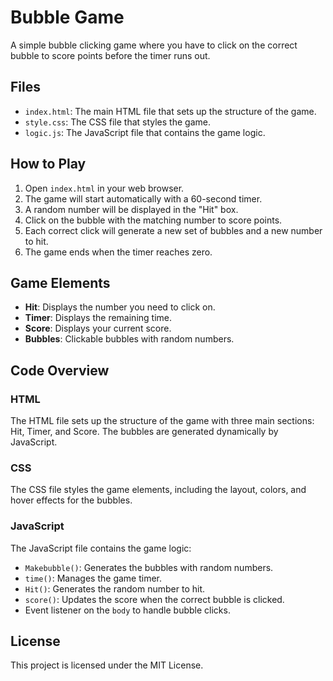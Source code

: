 # Bubble Game

A simple bubble clicking game where you have to click on the correct bubble to score points before the timer runs out.

## Files

- `index.html`: The main HTML file that sets up the structure of the game.
- `style.css`: The CSS file that styles the game.
- `logic.js`: The JavaScript file that contains the game logic.

## How to Play

1. Open `index.html` in your web browser.
2. The game will start automatically with a 60-second timer.
3. A random number will be displayed in the "Hit" box.
4. Click on the bubble with the matching number to score points.
5. Each correct click will generate a new set of bubbles and a new number to hit.
6. The game ends when the timer reaches zero.

## Game Elements

- **Hit**: Displays the number you need to click on.
- **Timer**: Displays the remaining time.
- **Score**: Displays your current score.
- **Bubbles**: Clickable bubbles with random numbers.

## Code Overview

### HTML

The HTML file sets up the structure of the game with three main sections: Hit, Timer, and Score. The bubbles are generated dynamically by JavaScript.

### CSS

The CSS file styles the game elements, including the layout, colors, and hover effects for the bubbles.

### JavaScript

The JavaScript file contains the game logic:
- `Makebubble()`: Generates the bubbles with random numbers.
- `time()`: Manages the game timer.
- `Hit()`: Generates the random number to hit.
- `score()`: Updates the score when the correct bubble is clicked.
- Event listener on the `body` to handle bubble clicks.

## License

This project is licensed under the MIT License.